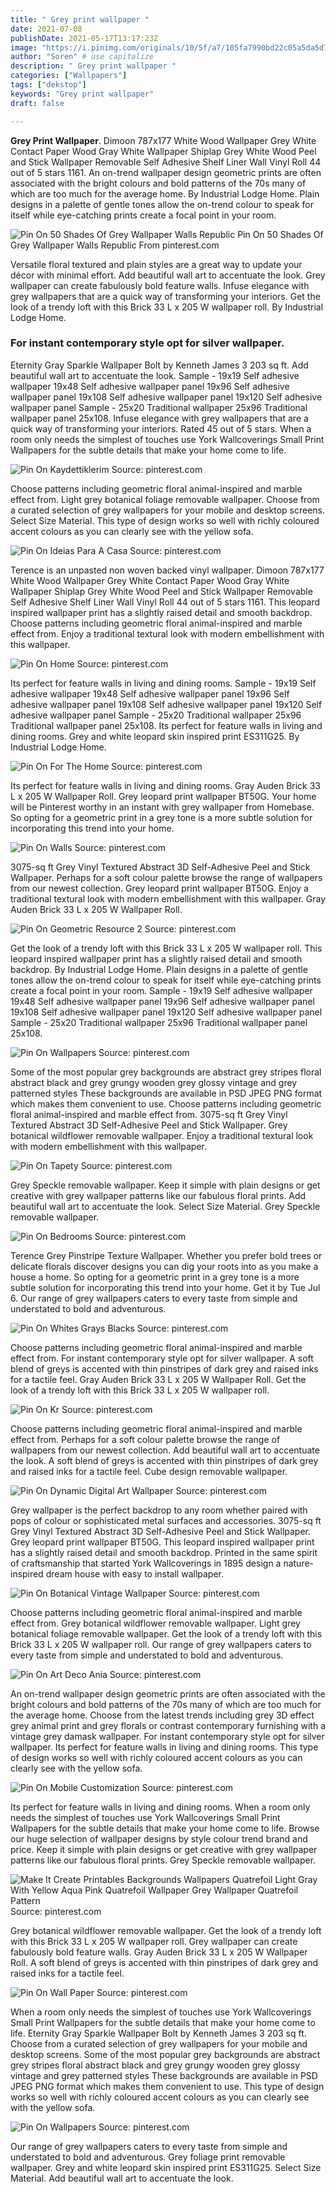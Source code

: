 ```yaml
---
title: " Grey print wallpaper "
date: 2021-07-08
publishDate: 2021-05-17T13:17:23Z
image: "https://i.pinimg.com/originals/10/5f/a7/105fa7990bd22c05a5da5d72e7428247.png"
author: "Soren" # use capitalize
description: " Grey print wallpaper "
categories: ["Wallpapers"]
tags: ["dekstop"]
keywords: "Grey print wallpaper"
draft: false

---
```



**Grey Print Wallpaper**. Dimoon 787x177 White Wood Wallpaper Grey White Contact Paper Wood Gray White Wallpaper Shiplap Grey White Wood Peel and Stick Wallpaper Removable Self Adhesive Shelf Liner Wall Vinyl Roll 44 out of 5 stars 1161. An on-trend wallpaper design geometric prints are often associated with the bright colours and bold patterns of the 70s many of which are too much for the average home. By Industrial Lodge Home. Plain designs in a palette of gentle tones allow the on-trend colour to speak for itself while eye-catching prints create a focal point in your room.

![Pin On 50 Shades Of Grey Wallpaper Walls Republic](https://i.pinimg.com/originals/c3/47/00/c347002d6b3b7eb24ec2e85430694471.jpg "Pin On 50 Shades Of Grey Wallpaper Walls Republic")
Pin On 50 Shades Of Grey Wallpaper Walls Republic From pinterest.com


Versatile floral textured and plain styles are a great way to update your décor with minimal effort. Add beautiful wall art to accentuate the look. Grey wallpaper can create fabulously bold feature walls. Infuse elegance with grey wallpapers that are a quick way of transforming your interiors. Get the look of a trendy loft with this Brick 33 L x 205 W wallpaper roll. By Industrial Lodge Home.

### For instant contemporary style opt for silver wallpaper.

Eternity Gray Sparkle Wallpaper Bolt by Kenneth James 3 203 sq ft. Add beautiful wall art to accentuate the look. Sample - 19x19 Self adhesive wallpaper 19x48 Self adhesive wallpaper panel 19x96 Self adhesive wallpaper panel 19x108 Self adhesive wallpaper panel 19x120 Self adhesive wallpaper panel Sample - 25x20 Traditional wallpaper 25x96 Traditional wallpaper panel 25x108. Infuse elegance with grey wallpapers that are a quick way of transforming your interiors. Rated 45 out of 5 stars. When a room only needs the simplest of touches use York Wallcoverings Small Print Wallpapers for the subtle details that make your home come to life.


![Pin On Kaydettiklerim](https://i.pinimg.com/originals/54/70/57/5470571623b44cb44c51ab09f925dc48.jpg "Pin On Kaydettiklerim")
Source: pinterest.com

Choose patterns including geometric floral animal-inspired and marble effect from. Light grey botanical foliage removable wallpaper. Choose from a curated selection of grey wallpapers for your mobile and desktop screens. Select Size Material. This type of design works so well with richly coloured accent colours as you can clearly see with the yellow sofa.

![Pin On Ideias Para A Casa](https://i.pinimg.com/736x/4b/c6/f7/4bc6f726c86b77137357d44d18800b37.jpg "Pin On Ideias Para A Casa")
Source: pinterest.com

Terence is an unpasted non woven backed vinyl wallpaper. Dimoon 787x177 White Wood Wallpaper Grey White Contact Paper Wood Gray White Wallpaper Shiplap Grey White Wood Peel and Stick Wallpaper Removable Self Adhesive Shelf Liner Wall Vinyl Roll 44 out of 5 stars 1161. This leopard inspired wallpaper print has a slightly raised detail and smooth backdrop. Choose patterns including geometric floral animal-inspired and marble effect from. Enjoy a traditional textural look with modern embellishment with this wallpaper.

![Pin On Home](https://i.pinimg.com/originals/34/8a/8a/348a8af4ebb80ddb4e9a421fb059edbe.jpg "Pin On Home")
Source: pinterest.com

Its perfect for feature walls in living and dining rooms. Sample - 19x19 Self adhesive wallpaper 19x48 Self adhesive wallpaper panel 19x96 Self adhesive wallpaper panel 19x108 Self adhesive wallpaper panel 19x120 Self adhesive wallpaper panel Sample - 25x20 Traditional wallpaper 25x96 Traditional wallpaper panel 25x108. Its perfect for feature walls in living and dining rooms. Grey and white leopard skin inspired print ES311G25. By Industrial Lodge Home.

![Pin On For The Home](https://i.pinimg.com/originals/dd/19/af/dd19af440798a0ae75c66f6908703d6a.jpg "Pin On For The Home")
Source: pinterest.com

Its perfect for feature walls in living and dining rooms. Gray Auden Brick 33 L x 205 W Wallpaper Roll. Grey leopard print wallpaper BT50G. Your home will be Pinterest worthy in an instant with grey wallpaper from Homebase. So opting for a geometric print in a grey tone is a more subtle solution for incorporating this trend into your home.

![Pin On Walls](https://i.pinimg.com/originals/e1/e6/e2/e1e6e217607686f681976703a15f77bd.jpg "Pin On Walls")
Source: pinterest.com

3075-sq ft Grey Vinyl Textured Abstract 3D Self-Adhesive Peel and Stick Wallpaper. Perhaps for a soft colour palette browse the range of wallpapers from our newest collection. Grey leopard print wallpaper BT50G. Enjoy a traditional textural look with modern embellishment with this wallpaper. Gray Auden Brick 33 L x 205 W Wallpaper Roll.

![Pin On Geometric Resource 2](https://i.pinimg.com/originals/69/85/c2/6985c267f21632464f32bb9ebc720c5b.jpg "Pin On Geometric Resource 2")
Source: pinterest.com

Get the look of a trendy loft with this Brick 33 L x 205 W wallpaper roll. This leopard inspired wallpaper print has a slightly raised detail and smooth backdrop. By Industrial Lodge Home. Plain designs in a palette of gentle tones allow the on-trend colour to speak for itself while eye-catching prints create a focal point in your room. Sample - 19x19 Self adhesive wallpaper 19x48 Self adhesive wallpaper panel 19x96 Self adhesive wallpaper panel 19x108 Self adhesive wallpaper panel 19x120 Self adhesive wallpaper panel Sample - 25x20 Traditional wallpaper 25x96 Traditional wallpaper panel 25x108.

![Pin On Wallpapers](https://i.pinimg.com/originals/8f/d3/b2/8fd3b2003afcc92b83dbcc03a366bfb9.jpg "Pin On Wallpapers")
Source: pinterest.com

Some of the most popular grey backgrounds are abstract grey stripes floral abstract black and grey grungy wooden grey glossy vintage and grey patterned styles These backgrounds are available in PSD JPEG PNG format which makes them convenient to use. Choose patterns including geometric floral animal-inspired and marble effect from. 3075-sq ft Grey Vinyl Textured Abstract 3D Self-Adhesive Peel and Stick Wallpaper. Grey botanical wildflower removable wallpaper. Enjoy a traditional textural look with modern embellishment with this wallpaper.

![Pin On Tapety](https://i.pinimg.com/originals/b9/0a/91/b90a91d2cf494108e2be07e39bf8a8b4.jpg "Pin On Tapety")
Source: pinterest.com

Grey Speckle removable wallpaper. Keep it simple with plain designs or get creative with grey wallpaper patterns like our fabulous floral prints. Add beautiful wall art to accentuate the look. Select Size Material. Grey Speckle removable wallpaper.

![Pin On Bedrooms](https://i.pinimg.com/originals/14/e7/91/14e791b4bf5c5e7208fd2ac1ba041c19.jpg "Pin On Bedrooms")
Source: pinterest.com

Terence Grey Pinstripe Texture Wallpaper. Whether you prefer bold trees or delicate florals discover designs you can dig your roots into as you make a house a home. So opting for a geometric print in a grey tone is a more subtle solution for incorporating this trend into your home. Get it by Tue Jul 6. Our range of grey wallpapers caters to every taste from simple and understated to bold and adventurous.

![Pin On Whites Grays Blacks](https://i.pinimg.com/originals/37/30/60/37306031df6ded14af246d6101d64ff6.jpg "Pin On Whites Grays Blacks")
Source: pinterest.com

Choose patterns including geometric floral animal-inspired and marble effect from. For instant contemporary style opt for silver wallpaper. A soft blend of greys is accented with thin pinstripes of dark grey and raised inks for a tactile feel. Gray Auden Brick 33 L x 205 W Wallpaper Roll. Get the look of a trendy loft with this Brick 33 L x 205 W wallpaper roll.

![Pin On Kr](https://i.pinimg.com/originals/20/b6/8e/20b68e130c7877712c54448e12d372d3.jpg "Pin On Kr")
Source: pinterest.com

Choose patterns including geometric floral animal-inspired and marble effect from. Perhaps for a soft colour palette browse the range of wallpapers from our newest collection. Add beautiful wall art to accentuate the look. A soft blend of greys is accented with thin pinstripes of dark grey and raised inks for a tactile feel. Cube design removable wallpaper.

![Pin On Dynamic Digital Art Wallpaper](https://i.pinimg.com/originals/99/ab/c4/99abc4b2320c20143e3ac7919b16f618.png "Pin On Dynamic Digital Art Wallpaper")
Source: pinterest.com

Grey wallpaper is the perfect backdrop to any room whether paired with pops of colour or sophisticated metal surfaces and accessories. 3075-sq ft Grey Vinyl Textured Abstract 3D Self-Adhesive Peel and Stick Wallpaper. Grey leopard print wallpaper BT50G. This leopard inspired wallpaper print has a slightly raised detail and smooth backdrop. Printed in the same spirit of craftsmanship that started York Wallcoverings in 1895 design a nature-inspired dream house with easy to install wallpaper.

![Pin On Botanical Vintage Wallpaper](https://i.pinimg.com/474x/d3/5a/68/d35a686e298d804cd3fad15531436fb7.jpg "Pin On Botanical Vintage Wallpaper")
Source: pinterest.com

Choose patterns including geometric floral animal-inspired and marble effect from. Grey botanical wildflower removable wallpaper. Light grey botanical foliage removable wallpaper. Get the look of a trendy loft with this Brick 33 L x 205 W wallpaper roll. Our range of grey wallpapers caters to every taste from simple and understated to bold and adventurous.

![Pin On Art Deco Ania](https://i.pinimg.com/originals/6c/0d/43/6c0d43b08d5c7d9c84bcf0b5566828e3.jpg "Pin On Art Deco Ania")
Source: pinterest.com

An on-trend wallpaper design geometric prints are often associated with the bright colours and bold patterns of the 70s many of which are too much for the average home. Choose from the latest trends including grey 3D effect grey animal print and grey florals or contrast contemporary furnishing with a vintage grey damask wallpaper. For instant contemporary style opt for silver wallpaper. Its perfect for feature walls in living and dining rooms. This type of design works so well with richly coloured accent colours as you can clearly see with the yellow sofa.

![Pin On Mobile Customization](https://i.pinimg.com/originals/8b/5c/04/8b5c04723382863c313a4c4695cdf678.jpg "Pin On Mobile Customization")
Source: pinterest.com

Its perfect for feature walls in living and dining rooms. When a room only needs the simplest of touches use York Wallcoverings Small Print Wallpapers for the subtle details that make your home come to life. Browse our huge selection of wallpaper designs by style colour trend brand and price. Keep it simple with plain designs or get creative with grey wallpaper patterns like our fabulous floral prints. Grey Speckle removable wallpaper.

![Make It Create Printables Backgrounds Wallpapers Quatrefoil Light Gray With Yellow Aqua Pink Quatrefoil Wallpaper Grey Wallpaper Quatrefoil Pattern](https://i.pinimg.com/originals/ff/9a/bf/ff9abf589fe2c550a1f3bdb66c8eed92.jpg "Make It Create Printables Backgrounds Wallpapers Quatrefoil Light Gray With Yellow Aqua Pink Quatrefoil Wallpaper Grey Wallpaper Quatrefoil Pattern")
Source: pinterest.com

Grey botanical wildflower removable wallpaper. Get the look of a trendy loft with this Brick 33 L x 205 W wallpaper roll. Grey wallpaper can create fabulously bold feature walls. Gray Auden Brick 33 L x 205 W Wallpaper Roll. A soft blend of greys is accented with thin pinstripes of dark grey and raised inks for a tactile feel.

![Pin On Wall Paper](https://i.pinimg.com/originals/fb/2c/b2/fb2cb2010216ed7b54ffc6e47d8dec5f.jpg "Pin On Wall Paper")
Source: pinterest.com

When a room only needs the simplest of touches use York Wallcoverings Small Print Wallpapers for the subtle details that make your home come to life. Eternity Gray Sparkle Wallpaper Bolt by Kenneth James 3 203 sq ft. Choose from a curated selection of grey wallpapers for your mobile and desktop screens. Some of the most popular grey backgrounds are abstract grey stripes floral abstract black and grey grungy wooden grey glossy vintage and grey patterned styles These backgrounds are available in PSD JPEG PNG format which makes them convenient to use. This type of design works so well with richly coloured accent colours as you can clearly see with the yellow sofa.

![Pin On Wallpapers](https://i.pinimg.com/originals/10/5f/a7/105fa7990bd22c05a5da5d72e7428247.png "Pin On Wallpapers")
Source: pinterest.com

Our range of grey wallpapers caters to every taste from simple and understated to bold and adventurous. Grey foliage print removable wallpaper. Grey and white leopard skin inspired print ES311G25. Select Size Material. Add beautiful wall art to accentuate the look.

